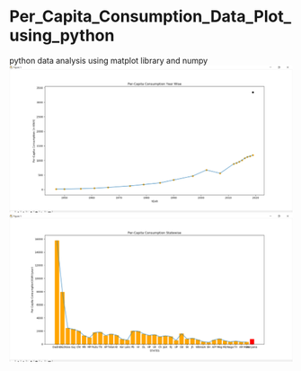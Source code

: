 # Per_Capita_Consumption_Data_Plot_using_python
python data analysis using matplot library and numpy
![](Figure%201%2005-10-2020%2021_26_31.png)
![](Figure%201%2005-10-2020%2021_32_02.png)

